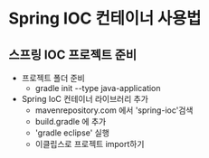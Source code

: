 # Spring IOC 컨테이너 사용법

## 스프링 IOC 프로젝트 준비
- 프로젝트 폴더 준비
    - gradle init --type java-application
- Spring IoC 컨테이너 라이브러리 추가
    - mavenrepository.com 에서 'spring-ioc'검색
    - build.gradle 에 추가
    - 'gradle eclipse' 실행
    - 이클립스로 프로젝트 import하기